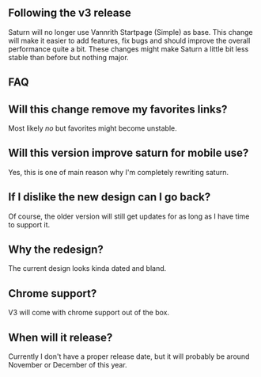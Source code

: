 ## Following the v3 release 
Saturn will no longer use Vannrith Startpage (Simple) as base. This change will make it easier to add features, fix bugs and 
should improve the overall performance quite a bit. These changes might make Saturn a little bit less stable than before but nothing major.

## FAQ

## Will this change remove my favorites links?
Most likely *no* but favorites might become unstable.

## Will this version improve saturn for mobile use?
Yes, this is one of main reason why I'm completely rewriting saturn.

## If I dislike the new design can I go back?
Of course, the older version will still get updates for as long as I have time to support it.

## Why the redesign?
The current design looks kinda dated and bland. 

## Chrome support?
V3 will come with chrome support out of the box. 

## When will it release?
Currently I don't have a proper release date, but it will probably be around November or December of this year. 
